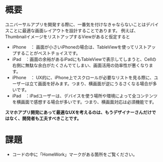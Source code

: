 # 概要
ユニバーサルアプリを開発する際に、一番気を付けなきゃならないことはデバイスことに最適な画面レイアウトを設計することであります。
例えば、ThumbnailイメージをリストアップするViewがあると仮定すると
* iPhone　： 画面が小さいiPhoneの場合は、TableViewを使ってリストアップすることがベストチョイスです。
* iPad　：画面の余裕があるiPadにもTableViewで表示してしまうと、Cellの右側に無駄な余白がたくさんでてしまい、画面活用の効率性が悪くなります。
* iPhone　： UX的に、iPhone上でスクロールが必要なリストを見る際に、ユーザーは立て画面を好みます。つまり、横画面が逆にうるさくなる場合が多いです。
* iPad　：iPadユーザーは、デバイスを使う場所や環境によって全コンテンツを横画面で感想する場合が多いです。つまり、横画面対応は必須機能です。

**スマホアプリ開発にあって最適なUXを考えるのは、もうデザイナーさんだけではなく、開発者も工夫すべきことです。**

# 課題
- コードの中に「HomeWork」マークがある箇所をご覧ください。